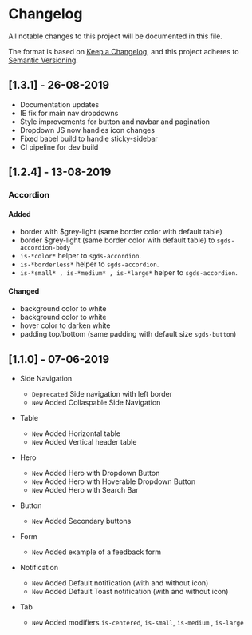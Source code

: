 # Changelog
All notable changes to this project will be documented in this file.

The format is based on [Keep a Changelog](https://keepachangelog.com/en/1.0.0/),
and this project adheres to [Semantic Versioning](https://semver.org/spec/v2.0.0.html).
## [1.3.1] - 26-08-2019

- Documentation updates
- IE fix for main nav dropdowns
- Style improvements for button and navbar and pagination
- Dropdown JS now handles icon changes
- Fixed babel build to handle sticky-sidebar
- CI pipeline for dev build

## [1.2.4] - 13-08-2019

### Accordion
#### Added
- border with $grey-light (same border color with default table)
- border $grey-light (same border color with default table) to `sgds-accordion-body`
- `is-*color*` helper to `sgds-accordion`.
- `is-*borderless*` helper to `sgds-accordion`.
- `is-*small* , is-*medium* , is-*large*` helper to `sgds-accordion`.
#### Changed
- background color to white
- background color to white
- hover color to darken white
- padding top/bottom (same padding with default size `sgds-button`)


## [1.1.0] - 07-06-2019

-   Side Navigation

    -   `Deprecated` Side navigation with left border
    -   `New` Added Collaspable Side Navigation
-   Table

    -   `New` Added Horizontal table
    -   `New` Added Vertical header table
-   Hero

    -   `New` Added Hero with Dropdown Button
    -   `New` Added Hero with Hoverable Dropdown Button
    -   `New` Added Hero with Search Bar
-   Button

    -   `New` Added Secondary buttons
-   Form

    -   `New` Added example of a feedback form
-   Notification

    -   `New` Added Default notification (with and without icon)
    -   `New` Added Default Toast notification (with and without icon)
-   Tab
    -   `New` Added modifiers `is-centered`, `is-small`, `is-medium` , `is-large`